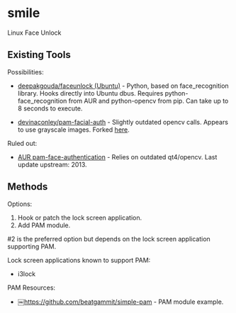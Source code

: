 # smile
Linux Face Unlock

## Existing Tools
Possibilities:
- [deepakgouda/faceunlock (Ubuntu)](https://github.com/deepakgouda/faceunlock) - Python, based on face_recognition library. Hooks directly into Ubuntu dbus. Requires python-face_recognition from AUR and python-opencv from pip. Can take up to 8 seconds to execute.

- [devinaconley/pam-facial-auth](https://github.com/devinaconley/pam-facial-auth) - Slightly outdated opencv calls. Appears to use grayscale images. Forked [here](https://github.com/ARandomOWL/pam-facial-auth).

Ruled out:
- [AUR pam-face-authentication](https://aur.archlinux.org/packages/pam-face-authentication/) - Relies on outdated qt4/opencv. Last update upstream: 2013.

## Methods
Options:
1. Hook or patch the lock screen application.
2. Add PAM module.

#2 is the preferred option but depends on the lock screen application supporting PAM.

Lock screen applications known to support PAM:
- i3lock

PAM Resources:
- ￼https://github.com/beatgammit/simple-pam - PAM module example.
